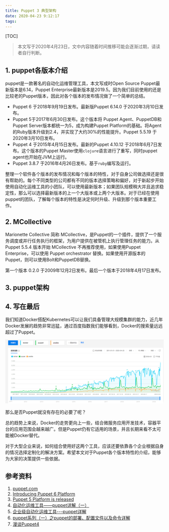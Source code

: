 ```yaml
---
title: Puppet 3 典型架构
date: 2020-04-23 9:12:17
tags:
---
```


[TOC]

> 本文写于2020年4月23日，文中内容随着时间推移可能会逐渐过期，请读者自行判断。

## 1. puppet各版本介绍

puppet是一款著名的自动化运维管理工具，本文写成时Open Source Puppet最新版本是6.14，Puppet Enterprise最新版本是2019.5。因为我们目前使用的还是比较老的Puppet版本，因此对各个版本的发布情况做了一个简单的总结。

* Puppet 6 于2018年9月19日发布。最新版Puppet 6.14.0 于2020年3月10日发布。
* Puppet 5于2017年6月30日发布。这个版本将 Puppet Agent、PuppetDB和Puppet Server版本都统一为5，成为构建Puppet Platform的基础。将Agent的Ruby版本升级到2.4，并实现了大约30%的性能提升。Puppet 5.5.19 于2020年3月10日发布。
* Puppet 4 于2015年4月15日发布。最新的Puppet 4.10.12 于2018年6月7日发布。这个版本的Puppet Master使用`clojure`语言进行了重写，同时puppet agent也开始在JVM上运行。
* Puppet 3.8.7 于2016年4月26日发布。基于`ruby`编写及运行。

整理一个软件各个版本的发布情况和每个版本的特性，对于自身公司做选择还是很有帮助的。每个不同类型的公司都有不同的版本选择策略和偏好，对于新起步开始使用自动化运维工具的小团队，可以使用最新版本；如果团队规模稍大并且追求稳定性，那么可以选择最新版本的上一个大版本或上两个大版本。对于已经在使用puppet的团队，了解每个版本的特性是决定何时升级、升级到那个版本重要工作。

## 2. MCollective

Marionette Collective 简称 MCollective，是Puppet的一个插件，提供了一个服务调度或并行任务执行的框架，为用户提供在被管机上执行管理任务的能力。从Puppet 5.5.4 版本开始 MCollective 不再推荐使用，如果使用Puppet Enterprise，可以使用 Puppet orchestrator 替换。如果使用开源版本的Puppet，则可以使用Bolt和PuppetDB替换。

第一个版本 0.2.0 于2009年12月2日发布。最后一个版本于2018年4月17日发布。

## 3. puppet架构



## 4. 写在最后

我们知道Docker搭配Kubernetes可以让我们具备管理大规模集群的能力，近几年Docker发展的趋势非常迅猛，通过百度指数我们能够看到，Docker的搜索量远远超过了Puppet。

![image-20200424175448678](puppet-introduce/image-20200424175448678.png)

那么是否Puppet就没有存在的必要了呢？

总的趋势上来说，Docker的走势更向上一些，结合微服务应用开发技术，容器平台的应用范围会越来越广。但是Puppet仍有它适用的场景，并且长期来看不太可能被Docker替代。

对于大型企业来说，如何组合使用好这两个工具，应该还要依靠各个企业根据自身的情况选择定制化的解决方案。希望本文对于Puppet各个版本特性的介绍，能够为大家的决策提供一些依据。

## 参考资料

1. [puppet.com](https://puppet.com/)
2. [Introducing Puppet 6 Platform](https://puppet.com/blog/introducing-puppet-6/)
3. [Puppet 5 Platform is released](https://puppet.com/blog/puppet-5-platform-released/)
4. [自动化运维工具——puppet详解（一）](https://www.cnblogs.com/keerya/p/8040071.html)
5. [企业级自动化运维工具---puppet详解](https://www.cnblogs.com/along21/p/10369858.html)
6. [puppet系列（一）之puppet的部署、配置文件以及命令详解](http://www.51niux.com/?id=105)
7. [漫谈Puppet4](https://www.cnblogs.com/yuxc/p/5945944.html)